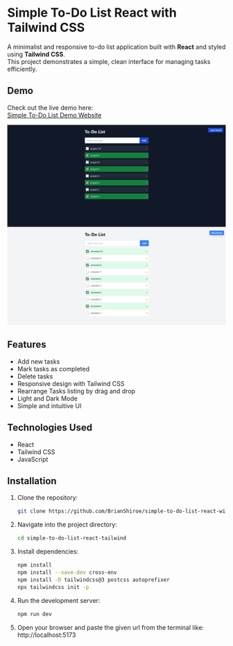 # Simple To-Do List React with Tailwind CSS

A minimalist and responsive to-do list application built with **React** and styled using **Tailwind CSS**.  
This project demonstrates a simple, clean interface for managing tasks efficiently.

## Demo

Check out the live demo here:  
[Simple To-Do List Demo Website](https://simple-to-do-list-react-with-tailwin.netlify.app/)

![Demo Image](src/assets/demo-img-1.png)
![Demo Image](src/assets/demo-img-2.png)

## Features

- Add new tasks
- Mark tasks as completed
- Delete tasks
- Responsive design with Tailwind CSS
- Rearrange Tasks listing by drag and drop
- Light and Dark Mode
- Simple and intuitive UI

## Technologies Used

- React
- Tailwind CSS
- JavaScript

## Installation

1. Clone the repository:

   ```bash
   git clone https://github.com/BrianShiroe/simple-to-do-list-react-with-tailwind-app.git

   ```

2. Navigate into the project directory:

   ```bash
   cd simple-to-do-list-react-tailwind
   ```

3. Install dependencies:

   ```bash
   npm install
   npm install --save-dev cross-env
   npm install -D tailwindcss@3 postcss autoprefixer
   npx tailwindcss init -p
   ```

4. Run the development server:

   ```bash
   npm run dev
   ```

5. Open your browser and paste the given url from the terminal like: http://localhost:5173


